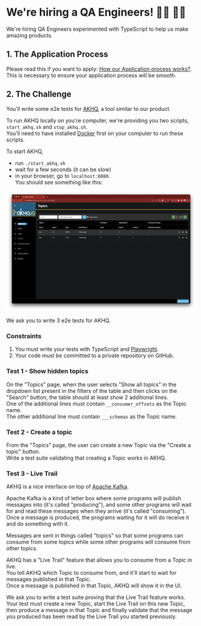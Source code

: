 # We're hiring a QA Engineers! 👨‍💻 👩‍💻

We're hiring QA Engineers experimented with TypeScript to help us make amazing products.

## 1. The Application Process

Please read this if you want to apply: [How our Application process works?](../application-process.md). This is necessary to ensure your application process will be smooth.

## 2. The Challenge

You'll write some e2e tests for [AKHQ](https://akhq.io/), a tool similar to our product.

To run AKHQ locally on you're computer, we're providing you two scripts, `start_akhq.sh` and `stop_akhq.sh`.    
You'll need to have installed [Docker](https://www.docker.com/products/docker-desktop/) first on your computer to run these scripts.

To start AKHQ,
- run `./start_akhq.sh`
- wait for a few seconds (it can be slow) 
- in your browser, go to `localhost:8080`.    
  You should see something like this: 

![](akhq_welcome_page.png)

We ask you to write 3 e2e tests for AKHQ.

### Constraints

1. You must write your tests with TypeScript and [Playwright](https://www.playwright.dev/).
2. Your code must be committed to a private repository on GitHub.     

### Test 1 - Show hidden topics

On the "Topics" page, when the user selects "Show all topics" in the dropdown list present in the filters of the table and then clicks on the "Search" button, 
the table should at least show 2 additional lines.     
One of the additional lines must contain `__consumer_offsets` as the Topic name.    
The other additional line must contain `___schemas` as the Topic name.    

### Test 2 - Create a topic

From the "Topics" page, the user can create a new Topic via the "Create a topic" button.     
Write a test suite validating that creating a Topic works in AKHQ.    

### Test 3 - Live Trail

AKHQ is a nice interface on top of [Apache Kafka](https://kafka.apache.org/).

Apache Kafka is a kind of letter box where some programs will publish messages into (it's called "producing"), and some other programs will wait for and read these messages when they arrive (it's called "consuming").     
Once a message is produced, the programs waiting for it will do receive it and do something with it.     

Messages are sent in things called "topics" so that some programs can consume from some topics while some other programs will consume from other topics.

AKHQ has a "Live Trail" feature that allows you to consume from a Topic in live.    
You tell AKHQ which Topic to consume from, and it'll start to wait for messages published in that Topic.    
Once a message is published in that Topic, AKHQ will show it in the UI.    

We ask you to write a test suite proving that the Live Trail feature works.    
Your test must create a new Topic, start the Live Trail on this new Topic, then produce a message in that Topic and finally validate that the message you produced has been read by the Live Trail you started previously.     
